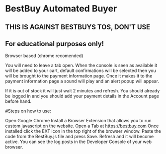 # BestBuy Automated Buyer

## THIS IS AGAINST BESTBUYS TOS, DON'T USE
## For educational purposes only!

Browser based (chrome recomended)

You will need to leave a tab open. When the console is seen as available it will be added to your cart, default confirmations will be selected then you will be brought to the payment information page. Once it makes it to the payment information page a sound will play and an alert popup will appear.

If it is out of stock it will just wait 2 minutes and refresh.
You should already be logged in and you should add your payment details in the Account page before hand.

#Steps on how to use:

Open Google Chrome
Install a Browser Extension that allows you to run custom javascript on the website.
Open a Tab at https://bestbuy.com
Once installed click the EXT icon in the top right of the browser window.
Paste the code from the BestBuy.js file and press Save.
Refresh and it will become active. You can see the log posts in the Developer Console of your web browser.
